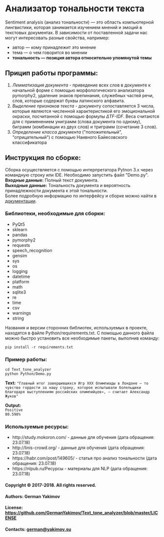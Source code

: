 # Анализатор тональности текста

Sentiment analysis (анализ тональности) — это область компьютерной лингвистики, которая занимается изучением мнений и эмоций в текстовых документах.
В зависимости от поставленной задачи нас могут интересовать разные свойства, например:
<ul>
    <li>автор — кому принадлежит это мнение</li>
    <li>тема — о чем говорится во мнении</li>
    <li><b>тональность — позиция автора относительно упомянутой темы</b></li>
</ul>

## Прицип работы программы:
<ol>
    <li><i>Лемматизация документа</i> - приведение всех слов в документе к начальной форме с помощью морфологического анализатора pymorphy2, удаление знаков препинания, служебных частей речи, слов, которые содержат буквы латинского алфавита.</li>
    <li><i>Выделение признаков текста</i> - документу сопоставляется 3 числа, которые являются численной характеристикой его эмоциональной окраски, посчитанной с помощью формулы <i>ΔTF-IDF</i>. Веса считаются для с применением униграмм (слова документа по одному), биграмм (комбинации из двух слов) и триграмм (сочетание 3 слов).</li>
    <li><i>Определение класса документа</i> ("положительный", "отрицательный") с помощью Наивного Байесовского классификатора </li>
</ol>

## Инструкция по сборке:
Сборка осуществляется с помощью интерпретатора Pytnon 3.x через командную строку или IDE. Необходимо запустить файл "Demo.py".
<br><b>Входные данные:</b> Полный текст документа.
<br><b>Выходные данные:</b> Тональность документа и вероятность принадлежности документа к этой тональности.
<br>Более подробную информацию по интерфейсу и сборке можно найти в [документации](Documentation/README.md).

### Библиотеки, необходимые для сборки:
<ul>
    <li>PyQt5</li>
    <li>sklearn</li>
    <li>pandas</li>
    <li>pymorphy2</li>
    <li>requests</li>
    <li>speech_recognition</li>
    <li>gensim</li>
    <li>sys</li>
    <li>os</li>
    <li>logging</li>
    <li>datetime</li>
    <li>platform</li>
    <li>math</li>
    <li>sqlite3</li>
    <li>re</li>
    <li>time</li>
    <li>csv</li>
    <li>warnings</li>
    <li>string</li>
</ul>

Названия и версии сторонних библиотек, используемых в проекте, находятся в файле Python/requirements.txt. С помощью
данного файла можно быстро установить все необходимые пакеты, выполнив команду:

`pip install -r requirements.txt`

### Пример работы:

`cd Text_tone_analyzer`
<br>`python Python/Demo.py`


<b>Text:</b> `"Главный итог завершившихся Игр ХХХ Олимпиады в Лондоне – то чувство гордости
за нашу страну, которое испытывали болельщики благодаря выступлениям российских олимпийцев»,
— считает Александр Жуков"`

<b>Output:</b>
<br>`Positive`
<br>`80.598%`

### Используемые ресурсы:
<ul>
    <li>http://study.mokoron.com/  - данные для обучения (дата обращения: 23.07.18)</li>
    <li>http://linis-crowd.org/ - данные для обучения (дата обращения: 23.07.18)</li>
    <li>https://habr.com/post/149605/ - статья про анализ тональности (дата обращения: 23.07.18)</li>
    <li>https://nlpub.ru/Ресурсы - материалы для NLP (дата обращения: 23.07.18)</li>
</ul>

#### Copyright © 2017-2018. All rights reserved.
#### Authors: German Yakimov
#### License: https://github.com/GermanYakimov/Text_tone_analyzer/blob/master/LICENSE
#### Contacts: german@yakimov.su
